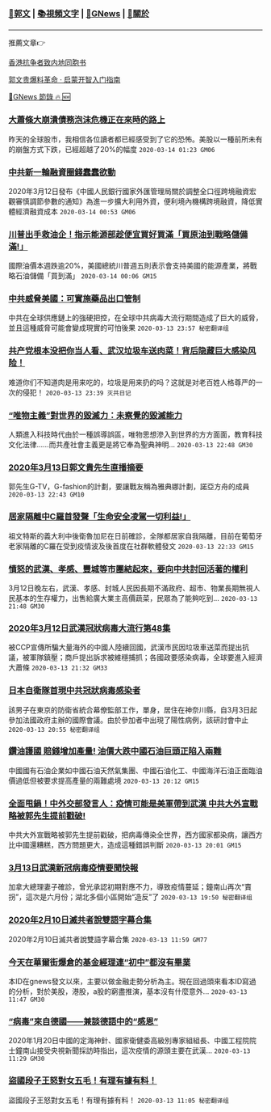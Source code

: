 ###  [:eagle:郭文](https://github.com/ourhimalayas/txt) | [:books:視頻文字](https://github.com/ourhimalayas/txt/blob/master/content/README.md) | [:newspaper:GNews](https://github.com/ourhimalayas/txt/blob/master/content/gnews/README.md) | [:pray:關於](https://github.com/ourhimalayas/home/tree/master/about)
---

推薦文章:point_right:

[香港抗争者致内地同胞书](https://github.com/ourhimalayas/news/blob/master/2019/08/a_letter_from_the_hong_kong_people.md)

[郭文贵爆料革命 · 启蒙开智入门指南](https://github.com/ourhimalayas/txt/issues/1)

[:newspaper:GNews 節錄 :fire: :new:](https://github.com/ourhimalayas/txt/blob/master/content/gnews/README.md) 



### [大蕭條大崩潰債務泡沫危機正在來時的路上](/content/gnews/1/README.md)

昨天的全球股市，我相信各位讀者都已經感受到了它的恐怖。美股以一種前所未有的崩盤方式下跌，已經超越了20%的幅度  `2020-03-14 01:23 GM06`

### [中共新一輪融資圈錢蠢蠢欲動](/content/gnews/2/README.md)

2020年3月12日發布《中國人民銀行國家外匯管理局關於調整全口徑跨境融資宏觀審慎調節參數的通知》為進一步擴大利用外資，便利境內機構跨境融資，降低實體經濟融資成本  `2020-03-14 00:53 GM06`

### [川普出手救油企！指示能源部趁便宜買好買滿「買原油到戰略儲備滿!」](/content/gnews/3/README.md)

國際油價本週跌逾20%，美國總統川普週五則表示會支持美國的能源產業，將戰略石油儲備「買到滿」  `2020-03-14 00:06 GM15`

### [中共威脅美國：可實施藥品出口管制](/content/gnews/4/README.md)

中共在全球供應鏈上的強硬把控，在全球中共病毒大流行期間造成了巨大的威脅，並且這種威脅可能會變成現實的可怕後果  `2020-03-13 23:57 秘密翻译组`

### [共产党根本没把你当人看、武汉垃圾车送肉菜！背后隐藏巨大感染风险！](/content/gnews/5/README.md)

难道你们不知道肉是用来吃的，垃圾是用来扔的吗？这就是对老百姓人格尊严的一次的侵犯！  `2020-03-13 23:39 灭共日记`

### [“唯物主義”對世界的毀滅力：未察覺的毀滅能力](/content/gnews/6/README.md)

人類進入科技時代由於一種誤導誤區，唯物思想滲入到世界的方方面面，教育科技文化法律……而共產社會主義更是將它奉為聖典神明...  `2020-03-13 22:48 GM30`

### [2020年3月13日郭文貴先生直播摘要](/content/gnews/7/README.md)

郭先生G-TV，G-fashion的計劃，要讓戰友稱為雅典娜計劃，諾亞方舟的成員  `2020-03-13 22:43 GM10`

### [居家隔離中C羅首發聲「生命安全凌駕一切利益!」](/content/gnews/8/README.md)

祖文特斯的義大利中後衛魯加尼在日前確診，全隊都居家自我隔離，目前在葡萄牙老家隔離的C羅在受到疫情波及後首度在社群軟體發文  `2020-03-13 22:33 GM15`

### [憤怒的武漢、孝感、豐城等市團結起來，要向中共討回活著的權利](/content/gnews/9/README.md)

3月12日晚左右，武漢、孝感、封城人民因長期不滿政府、超市、物業長期無視人民基本的生存權力，出售給廣大業主高價蔬菜，民眾為了能夠吃到...  `2020-03-13 21:48 GM30`

### [2020年3月12日武漢冠狀病毒大流行第48集](/content/gnews/10/README.md)

被CCP宣傳所騙大量海外的中國人陸續回國，武漢市民因垃圾車送菜而提出抗議，被軍隊鎮壓；商戶提出訴求被維穩捕抓；各國政要感染病毒，全球要進入經濟大蕭條  `2020-03-13 21:32 GM33`

### [日本自衛隊首現中共冠狀病毒感染者](/content/gnews/11/README.md)

該男子在東京的防衛省統合幕僚監部工作，單身，居住在神奈川縣，自3月3日起參加法國政府主辦的國際會議。由於參加者中出現了陽性病例，該研討會中止  `2020-03-13 20:55 秘密翻译组`

### [鑽油護國 賠錢增加產量! 油價大跌中國石油巨頭正陷入兩難](/content/gnews/12/README.md)

中國國有石油企業如中國石油天然氣集團、中國石油化工、中國海洋石油正面臨油價過低但被要求提高產量的兩難處境  `2020-03-13 20:12 GM15`

### [全面甩鍋！中外交部發言人：疫情可能是美軍帶到武漢 中共大外宣戰略被郭先生提前戳破!](/content/gnews/13/README.md)

中共大外宣戰略被郭先生提前戳破，把病毒傳染全世界，西方國家都染病，讓西方比中國還糟糕，西方問題更大，造成這種錯誤判斷  `2020-03-13 20:01 GM15`

### [3月13日武漢新冠病毒疫情要聞快報](/content/gnews/14/README.md)

加拿大總理妻子確診，曾光承認初期對應不力，導致疫情蔓延；鐘南山再次“賣拐”，這次是六月份；湖北多個小區開始“造反”了  `2020-03-13 19:50 秘密翻译组`

### [2020年2月10日滅共者說雙語字幕合集](/content/gnews/15/README.md)

2020年2月10日滅共者說雙語字幕合集  `2020-03-13 11:59 GM77`

### [今天在華爾街爆倉的基金經理連“初中”都沒有畢業](/content/gnews/16/README.md)

本ID在gnews發文以來，主要以做金融走勢分析為主。現在回過頭來看本ID寫過的分析，對於美股，港股，a股的窮盡推演，基本沒有什麼意外...  `2020-03-13 11:47 GM30`

### [“病毒”來自德國——兼談德語中的“感恩”](/content/gnews/17/README.md)

2020年1月20日中國的定海神針、國家衛健委高級別專家組組長、中國工程院院士鐘南山接受央視新聞採訪時指出，這次疫情的源頭主要在武漢...  `2020-03-13 11:29 GM30`

### [盜國段子王怒對女五毛！有理有據有料！](/content/gnews/18/README.md)

盜國段子王怒對女五毛！有理有據有料！  `2020-03-13 11:05 秘密翻译组`


